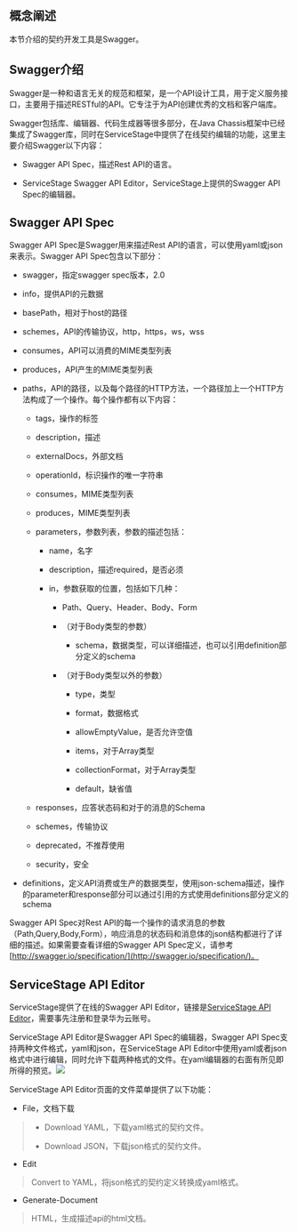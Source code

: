## 概念阐述

本节介绍的契约开发工具是Swagger。

## Swagger介绍

Swagger是一种和语言无关的规范和框架，是一个API设计工具，用于定义服务接口，主要用于描述RESTful的API。它专注于为API创建优秀的文档和客户端库。

Swagger包括库、编辑器、代码生成器等很多部分，在Java Chassis框架中已经集成了Swagger库，同时在ServiceStage中提供了在线契约编辑的功能，这里主要介绍Swagger以下内容：

* Swagger API Spec，描述Rest API的语言。

* ServiceStage Swagger API Editor，ServiceStage上提供的Swagger API Spec的编辑器。

## Swagger API Spec

Swagger API Spec是Swagger用来描述Rest API的语言，可以使用yaml或json来表示。Swagger API Spec包含以下部分：

* swagger，指定swagger spec版本，2.0

* info，提供API的元数据

* basePath，相对于host的路径

* schemes，API的传输协议，http，https，ws，wss

* consumes，API可以消费的MIME类型列表

* produces，API产生的MIME类型列表

* paths，API的路径，以及每个路径的HTTP方法，一个路径加上一个HTTP方法构成了一个操作。每个操作都有以下内容：

  * tags，操作的标签

  * description，描述

  * externalDocs，外部文档

  * operationId，标识操作的唯一字符串

  * consumes，MIME类型列表

  * produces，MIME类型列表

  * parameters，参数列表，参数的描述包括：

    * name，名字

    * description，描述required，是否必须

    * in，参数获取的位置，包括如下几种：

      * Path、Query、Header、Body、Form

      * （对于Body类型的参数）

        * schema，数据类型，可以详细描述，也可以引用definition部分定义的schema

      * （对于Body类型以外的参数）

        * type，类型

        * format，数据格式

        * allowEmptyValue，是否允许空值

        * items，对于Array类型

        * collectionFormat，对于Array类型

        * default，缺省值

  * responses，应答状态码和对于的消息的Schema

  * schemes，传输协议

  * deprecated，不推荐使用

  * security，安全

* definitions，定义API消费或生产的数据类型，使用json-schema描述，操作的parameter和response部分可以通过引用的方式使用definitions部分定义的schema

Swagger API Spec对Rest API的每一个操作的请求消息的参数（Path,Query,Body,Form），响应消息的状态码和消息体的json结构都进行了详细的描述。如果需要查看详细的Swagger API Spec定义，请参考[http://swagger.io/specification/](http://swagger.io/specification/)。

## ServiceStage API Editor

ServiceStage提供了在线的Swagger API Editor，链接是[ServiceStage API Editor](https://servicestage.hwclouds.com/codegen/)，需要事先注册和登录华为云账号。

ServiceStage API Editor是Swagger API Spec的编辑器，Swagger API Spec支持两种文件格式，yaml和json，在ServiceStage API Editor中使用yaml或者json格式中进行编辑，同时允许下载两种格式的文件。在yaml编辑器的右面有所见即所得的预览。![](/start/契约开发工具.png)

ServiceStage API Editor页面的文件菜单提供了以下功能：

* File，文档下载

> * Download YAML，下载yaml格式的契约文件。
>
> * Download JSON，下载json格式的契约文件。

* Edit

> Convert to YAML，将json格式的契约定义转换成yaml格式。

* Generate-Document

> HTML，生成描述api的html文档。



